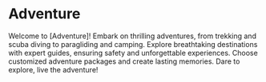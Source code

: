 # Adventure
Welcome to [Adventure]! Embark on thrilling adventures, from trekking and scuba diving to paragliding and camping. Explore breathtaking destinations with expert guides, ensuring safety and unforgettable experiences. Choose customized adventure packages and create lasting memories. Dare to explore, live the adventure!
